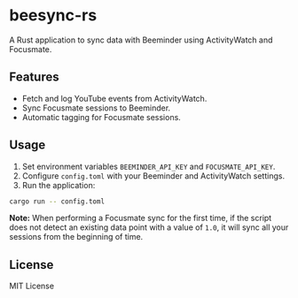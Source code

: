 # beesync-rs

A Rust application to sync data with Beeminder using ActivityWatch and
Focusmate.

## Features

- Fetch and log YouTube events from ActivityWatch.
- Sync Focusmate sessions to Beeminder.
- Automatic tagging for Focusmate sessions.

## Usage

1. Set environment variables `BEEMINDER_API_KEY` and `FOCUSMATE_API_KEY`.
2. Configure `config.toml` with your Beeminder and ActivityWatch settings.
3. Run the application:

```bash
cargo run -- config.toml
```

**Note:** When performing a Focusmate sync for the first time, if the script
does not detect an existing data point with a value of `1.0`, it will sync all
your sessions from the beginning of time.

## License

MIT License
